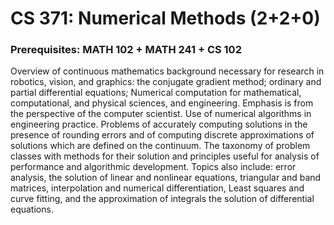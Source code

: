 # CS 371: Numerical Methods (2+2+0)
### Prerequisites: MATH 102 + MATH 241 + CS 102
Overview of continuous mathematics background necessary for research in robotics, vision,
and graphics: the conjugate gradient method; ordinary and partial differential equations;
Numerical computation for mathematical, computational, and physical sciences, and
engineering. Emphasis is from the perspective of the computer scientist. Use of numerical
algorithms in engineering practice. Problems of accurately computing solutions in the
presence of rounding errors and of computing discrete approximations of solutions which are
defined on the continuum. The taxonomy of problem classes with methods for their solution
and principles useful for analysis of performance and algorithmic development. Topics also
include: error analysis, the solution of linear and nonlinear equations, triangular and band
matrices, interpolation and numerical differentiation, Least squares and curve fitting, and the
approximation of integrals the solution of differential equations. 
